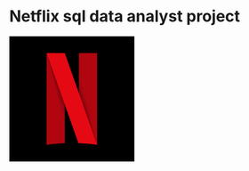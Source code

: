 # Netflix sql data analyst project

![Netflix_logo](https://github.com/yusra-20/Netflix-sql-project-/blob/main/LOGO.png)
